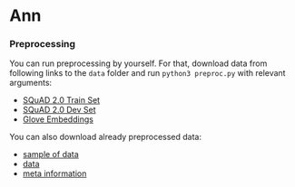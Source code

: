 # Ann
### Preprocessing
You can run preprocessing by yourself.
For that, download data from following links to the `data` folder and run `python3 preproc.py` with relevant arguments:
* [SQuAD 2.0 Train Set](https://rajpurkar.github.io/SQuAD-explorer/dataset/train-v2.0.json)
* [SQuAD 2.0 Dev Set](https://rajpurkar.github.io/SQuAD-explorer/dataset/dev-v2.0.json)
* [Glove Embeddings](http://nlp.stanford.edu/data/glove.840B.300d.zip)

You can also download already preprocessed data:
* [sample of data](https://www.dropbox.com/s/9l004zzw06l4pg6/sample.msgpack?dl=0)
* [data](https://www.dropbox.com/s/qm56lh9makrwhyn/data.msgpack?dl=0)
* [meta information](https://www.dropbox.com/s/1h74larxjhq48rz/meta.msgpack?dl=0)
